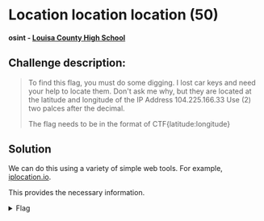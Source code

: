 # Location location location (50)
#### osint - [Louisa County High School](../main.md)

## Challenge description:
> To find this flag, you must do some digging. I lost car keys and need your help to locate them. Don't ask me why, but they are located at the latitude and longitude of the IP Address 104.225.166.33 Use (2) two palces after the decimal.
> 
> The flag needs to be in the format of CTF{latitude:longitude}


## Solution 
We can do this using a variety of simple web tools. For example, [iplocation.io](https://iplocation.io/ip/104.225.166.33).

This provides the necessary information.

<details> 
    <summary>Flag</summary>
CTF{35.2274:-80.8452} (note: may no longer be correct as the system is on a VPN)
    </details>